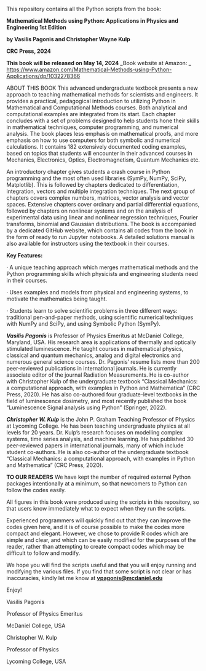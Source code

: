 This repository contains all the Python scripts from the book:

**Mathematical Methods using Python: Applications in Physics and Engineering 1st Edition**

**by Vasilis Pagonis and  Christopher Wayne Kulp**

**CRC Press, 2024**

**This book will be released on May 14, 2024**
_Book website at Amazon: _ https://www.amazon.com/Mathematical-Methods-using-Python-Applications/dp/1032278366

ABOUT THIS BOOK
This advanced undergraduate textbook presents a new approach to teaching mathematical methods for scientists and engineers. It provides a practical, pedagogical introduction to utilizing Python in Mathematical and Computational Methods courses. Both analytical and computational examples are integrated from its start. Each chapter concludes with a set of problems designed to help students hone their skills in mathematical techniques, computer programming, and numerical analysis. The book places less emphasis on mathematical proofs, and more emphasis on how to use computers for both symbolic and numerical calculations. It contains 182 extensively documented coding examples, based on topics that students will encounter in their advanced courses in Mechanics, Electronics, Optics, Electromagnetism, Quantum Mechanics etc.

An introductory chapter gives students a crash course in Python programming and the most often used libraries (SymPy, NumPy, SciPy, Matplotlib). This is followed by chapters dedicated to differentiation, integration, vectors and multiple integration techniques. The next group of chapters covers complex numbers, matrices, vector analysis and vector spaces. Extensive chapters cover ordinary and partial differential equations, followed by chapters on nonlinear systems and on the analysis of experimental data using linear and nonlinear regression techniques, Fourier transforms, binomial and Gaussian distributions. The book is accompanied by a dedicated GitHub website, which contains all codes from the book in the form of ready to run Jupyter notebooks. A detailed solutions manual is also available for instructors using the textbook in their courses.

**Key Features:**

· A unique teaching approach which merges mathematical methods and the Python programming skills which physicists and engineering students need in their courses.

· Uses examples and models from physical and engineering systems, to motivate the mathematics being taught.

· Students learn to solve scientific problems in three different ways: traditional pen-and-paper methods, using scientific numerical techniques with NumPy and SciPy, and using Symbolic Python (SymPy).

**_Vasilis Pagonis_** is Professor of Physics Emeritus at McDaniel College, Maryland, USA. His research area is applications of thermally and optically stimulated luminescence. He taught courses in mathematical physics, classical and quantum mechanics, analog and digital electronics and numerous general science courses. Dr. Pagonis’ resume lists more than 200 peer-reviewed publications in international journals. He is currently associate editor of the journal Radiation Measurements. He is co-author with Christopher Kulp of the undergraduate textbook “Classical Mechanics: a computational approach, with examples in Python and Mathematica” (CRC Press, 2020). He has also co-authored four graduate-level textbooks in the field of luminescence dosimetry, and most recently published the book “Luminescence Signal analysis using Python” (Springer, 2022).

**_Christopher W. Kulp_** is the John P. Graham Teaching Professor of Physics at Lycoming College. He has been teaching undergraduate physics at all levels for 20 years. Dr. Kulp’s research focuses on modelling complex systems, time series analysis, and machine learning. He has published 30 peer-reviewed papers in international journals, many of which include student co-authors. He is also co-author of the undergraduate textbook “Classical Mechanics: a computational approach, with examples in Python and Mathematica” (CRC Press, 2020).

**TO OUR READERS**
We have kept the number of required external Python packages intentionally at a minimum, so that newcomers to Python can follow the codes easily.

All figures in this book were produced using the scripts in this repository, so that users know immediately what to expect when they run the scripts.

Experienced programmers will quickly find out that they can improve the codes given here, and it is of course possible to make the codes more compact 
and elegant. However, we chose to provide R codes which are simple and clear, and which can be easily modified for the purposes of the reader, 
rather than attempting to create compact codes which may be difficult to follow and modify.

We hope you will find the scripts useful and that you will enjoy running and modifying the various files. If you find that some script is not clear or has inaccuracies, kindly let me know at **vpagonis@mcdaniel.edu**

Enjoy!

Vasilis Pagonis

Professor of Physics Emeritus

McDaniel College, USA

Christopher W. Kulp

Professor of Physics

Lycoming College, USA
